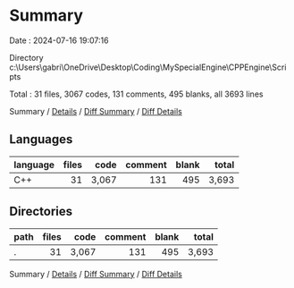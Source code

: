 # Summary

Date : 2024-07-16 19:07:16

Directory c:\\Users\\gabri\\OneDrive\\Desktop\\Coding\\MySpecialEngine\\CPPEngine\\Scripts

Total : 31 files,  3067 codes, 131 comments, 495 blanks, all 3693 lines

Summary / [Details](details.md) / [Diff Summary](diff.md) / [Diff Details](diff-details.md)

## Languages
| language | files | code | comment | blank | total |
| :--- | ---: | ---: | ---: | ---: | ---: |
| C++ | 31 | 3,067 | 131 | 495 | 3,693 |

## Directories
| path | files | code | comment | blank | total |
| :--- | ---: | ---: | ---: | ---: | ---: |
| . | 31 | 3,067 | 131 | 495 | 3,693 |

Summary / [Details](details.md) / [Diff Summary](diff.md) / [Diff Details](diff-details.md)